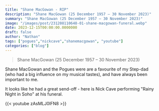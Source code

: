 ```yaml
---
title: "Shane MacGowan - RIP"
description: "Shane MacGowan (25 December 1957 – 30 November 2023)"
summary: "Shane MacGowan (25 December 1957 – 30 November 2023)"
image: "/images/post/231208110648-01-shane-macgowan-funeral.webp"
date: 2023-12-15T00:00:00.0000000
draft: false
author: "Nathan"
tags: ["pogues","nickcave","shanemacgowan", "youtube"]
categories: ["blog"]
---
```

> Shane MacGowan (25 December 1957 – 30 November 2023)

Shane MacGowan and the Pogues were are a favourite of my Step-dad (who had a big influence on my musical tastes), and have always been important to me.

It looks like he had a great send-off - here is Nick Cave performing "Rainy Night in Soho" at his funeral.

{{< youtube zAsMLJ0lFN8 >}}